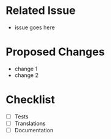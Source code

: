 # Related Issue
- issue goes here

# Proposed Changes
- change 1
- change 2

# Checklist

- [ ] Tests
- [ ] Translations
- [ ] Documentation
